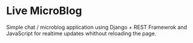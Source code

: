 Live MicroBlog
=========

Simple chat / microblog application using Django + REST Framewrok and JavaScript for realtime updates whithout reloading the page.